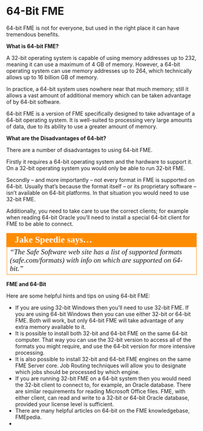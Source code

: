 # 64-Bit FME

64-bit FME is not for everyone, but used in the right place it can have tremendous benefits.

**What is 64-bit FME?**

A 32-bit operating system is capable of using memory addresses up to 232, meaning it can use a maximum of 4 GB of memory. However, a 64-bit operating system can use memory addresses up to 264, which technically allows up to 16 billion GB of memory.

In practice, a 64-bit system uses nowhere near that much memory; still it allows a vast amount of additional memory which can be taken advantage of by 64-bit software.

64-bit FME is a version of FME specifically designed to take advantage of a 64-bit operating system. It is well-suited to processing very large amounts of data, due to its ability to use a greater amount of memory.

**What are the Disadvantages of 64-bit?**

There are a number of disadvantages to using 64-bit FME.

Firstly it requires a 64-bit operating system and the hardware to support it. On a 32-bit operating system you would only be able to run 32-bit FME.

Secondly – and more importantly – not every format in FME is supported on 64-bit. Usually that’s because the format itself – or its proprietary software – isn’t available on 64-bit platforms. In that situation you would need to use 32-bit FME.

Additionally, you need to take care to use the correct clients; for example when reading 64-bit Oracle you’ll need to install a special 64-bit client for FME to be able to connect.

<table style="border-spacing: 0px">
<tr>
<td style="vertical-align:middle;background-color:darkorange;border: 2px solid darkorange">
<i class="fa fa-quote-left fa-lg fa-pull-left fa-fw" style="color:white;padding-right: 12px;vertical-align:text-top"></i>
<span style="color:white;font-size:x-large;font-weight: bold;font-family:serif">Jake Speedie says…</span>
</td>
</tr>

<tr>
<td style="border: 1px solid darkorange">
<span style="font-family:serif; font-style:italic; font-size:larger">
“The Safe Software web site has a list of supported formats
(safe.com/formats) with info on which are supported on 64-bit.”
</span>
</td>
</tr>
</table>

**FME and 64-Bit**

Here are some helpful hints and tips on using 64-bit FME:

- If you are using 32-bit Windows then you’ll need to use 32-bit FME. If you are using 64-bit Windows then you can use either 32-bit or 64-bit FME. Both will work, but only 64-bit FME will take advantage of any extra memory available to it.
- It is possible to install both 32-bit and 64-bit FME on the same 64-bit computer. That way you can use the 32-bit version to access all of the formats you might require, and use the 64-bit version for more intensive processing.
- It is also possible to install 32-bit and 64-bit FME engines on the same FME Server core.
Job Routing techniques will allow you to designate which jobs should be processed by which engine.
- If you are running 32-bit FME on a 64-bit system then you would need the 32-bit client to connect to, for example, an Oracle database. There are similar requirements for reading Microsoft Office files. FME, with either client, can read and write to a 32-bit or 64-bit Oracle database, provided your license level is sufficient.
- There are many helpful articles on 64-bit on the FME knowledgebase, FMEpedia.
- 
